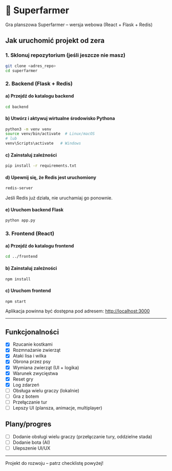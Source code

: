 # 🐾 Superfarmer

Gra planszowa Superfarmer – wersja webowa (React + Flask + Redis)

## Jak uruchomić projekt od zera

### 1. Sklonuj repozytorium (jeśli jeszcze nie masz)
```bash
git clone <adres_repo>
cd superfarmer
```

### 2. Backend (Flask + Redis)

#### a) Przejdź do katalogu backend
```bash
cd backend
```

#### b) Utwórz i aktywuj wirtualne środowisko Pythona
```bash
python3 -m venv venv
source venv/bin/activate  # Linux/macOS
# lub
venv\Scripts\activate   # Windows
```

#### c) Zainstaluj zależności
```bash
pip install -r requirements.txt
```

#### d) Upewnij się, że Redis jest uruchomiony
```bash
redis-server
```
Jeśli Redis już działa, nie uruchamiaj go ponownie.

#### e) Uruchom backend Flask
```bash
python app.py
```

### 3. Frontend (React)

#### a) Przejdź do katalogu frontend
```bash
cd ../frontend
```

#### b) Zainstaluj zależności
```bash
npm install
```

#### c) Uruchom frontend
```bash
npm start
```

Aplikacja powinna być dostępna pod adresem: [http://localhost:3000](http://localhost:3000)

---

## Funkcjonalności

- [x] Rzucanie kostkami
- [x] Rozmnażanie zwierząt
- [x] Ataki lisa i wilka
- [x] Obrona przez psy
- [x] Wymiana zwierząt (UI + logika)
- [x] Warunek zwycięstwa
- [x] Reset gry
- [x] Log zdarzeń
- [ ] Obsługa wielu graczy (lokalnie)
- [ ] Gra z botem
- [ ] Przełączanie tur
- [ ] Lepszy UI (plansza, animacje, multiplayer)

## Plany/progres
- [ ] Dodanie obsługi wielu graczy (przełączanie tury, oddzielne stada)
- [ ] Dodanie bota (AI)
- [ ] Ulepszenie UI/UX

---

Projekt do rozwoju – patrz checklistę powyżej! 